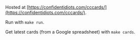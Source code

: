 Hosted at [https://confidentidiots.com/cccards/](https://confidentidiots.com/cccards/).

Run with `make run`.

Get latest cards (from a Google spreadsheet) with `make cards`.
